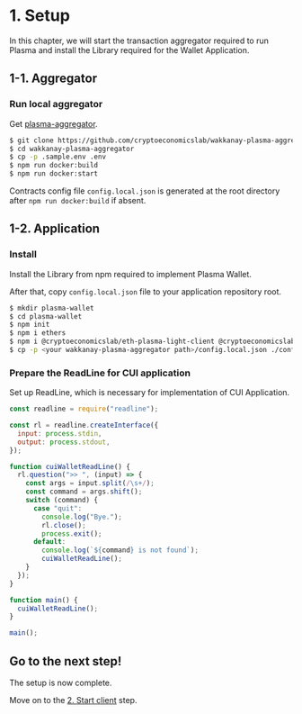 # 1. Setup

In this chapter, we will start the transaction aggregator required to run Plasma and install the Library required for the Wallet Application.

## 1-1. Aggregator

### Run local aggregator

Get [plasma-aggregator](https://github.com/cryptoeconomicslab/wakkanay-plasma-aggregator).

```bash
$ git clone https://github.com/cryptoeconomicslab/wakkanay-plasma-aggregator.git
$ cd wakkanay-plasma-aggregator
$ cp -p .sample.env .env
$ npm run docker:build
$ npm run docker:start
```

Contracts config file `config.local.json` is generated at the root directory after `npm run docker:build` if absent.

## 1-2. Application

### Install

Install the Library from npm required to implement Plasma Wallet.

After that, copy `config.local.json` file to your application repository root.

```bash
$ mkdir plasma-wallet
$ cd plasma-wallet
$ npm init
$ npm i ethers
$ npm i @cryptoeconomicslab/eth-plasma-light-client @cryptoeconomicslab/primitives @cryptoeconomicslab/level-kvs
$ cp -p <your wakkanay-plasma-aggregator path>/config.local.json ./config.local.json
```

### Prepare the ReadLine for CUI application

Set up ReadLine, which is necessary for implementation of CUI Application.

```javascript
const readline = require("readline");

const rl = readline.createInterface({
  input: process.stdin,
  output: process.stdout,
});

function cuiWalletReadLine() {
  rl.question(">> ", (input) => {
    const args = input.split(/\s+/);
    const command = args.shift();
    switch (command) {
      case "quit":
        console.log("Bye.");
        rl.close();
        process.exit();
      default:
        console.log(`${command} is not found`);
        cuiWalletReadLine();
    }
  });
}

function main() {
  cuiWalletReadLine();
}

main();
```

## Go to the next step!

The setup is now complete.

Move on to the [2. Start client](/tutorial/start-client.md) step.
